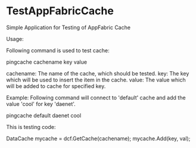 # TestAppFabricCache
Simple Application for Testing of AppFabric Cache

Usage:

Following command is used to test cache:

pingcache cachename key value

cachename: The name of the cache, which should be tested.
key: The key which will be used to insert the item in the cache.
value: The value which will be added to cache for specified key.

Example:
Following command will connect to 'default' cache and add the value 'cool' for key 'daenet'.

pingcache default daenet cool

This is testing code:

DataCache mycache = dcf.GetCache(cachename);
mycache.Add(key, val);
